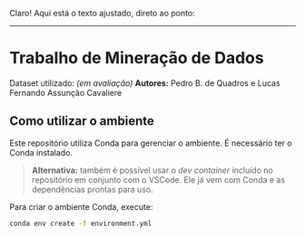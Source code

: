 Claro! Aqui está o texto ajustado, direto ao ponto:

---

# Trabalho de Mineração de Dados

Dataset utilizado: *(em avaliação)*
**Autores:** Pedro B. de Quadros e Lucas Fernando Assunção Cavaliere

## Como utilizar o ambiente

Este repositório utiliza Conda para gerenciar o ambiente. É necessário ter o Conda instalado.

> **Alternativa:** também é possível usar o *dev container* incluído no repositório em conjunto com o VSCode. Ele já vem com Conda e as dependências prontas para uso.

Para criar o ambiente Conda, execute:

```bash
conda env create -f environment.yml
```
